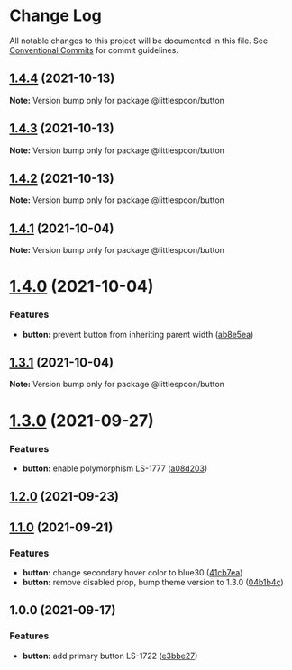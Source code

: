# Change Log

All notable changes to this project will be documented in this file.
See [Conventional Commits](https://conventionalcommits.org) for commit guidelines.

## [1.4.4](https://github.com/little-spoon-dev/design-system/compare/@littlespoon/button@1.4.3...@littlespoon/button@1.4.4) (2021-10-13)

**Note:** Version bump only for package @littlespoon/button

## [1.4.3](https://github.com/little-spoon-dev/design-system/compare/@littlespoon/button@1.4.2...@littlespoon/button@1.4.3) (2021-10-13)

**Note:** Version bump only for package @littlespoon/button

## [1.4.2](https://github.com/little-spoon-dev/design-system/compare/@littlespoon/button@1.4.1...@littlespoon/button@1.4.2) (2021-10-13)

**Note:** Version bump only for package @littlespoon/button

## [1.4.1](https://github.com/little-spoon-dev/design-system/compare/@littlespoon/button@1.4.0...@littlespoon/button@1.4.1) (2021-10-04)

**Note:** Version bump only for package @littlespoon/button

# [1.4.0](https://github.com/little-spoon-dev/design-system/compare/@littlespoon/button@1.3.1...@littlespoon/button@1.4.0) (2021-10-04)

### Features

- **button:** prevent button from inheriting parent width ([ab8e5ea](https://github.com/little-spoon-dev/design-system/commit/ab8e5eac1cef52a02057e621bea484a0ba8b2a9d))

## [1.3.1](https://github.com/little-spoon-dev/design-system/compare/@littlespoon/button@1.3.0...@littlespoon/button@1.3.1) (2021-10-04)

**Note:** Version bump only for package @littlespoon/button

# [1.3.0](https://github.com/little-spoon-dev/design-system/compare/@littlespoon/button@1.2.0...@littlespoon/button@1.3.0) (2021-09-27)

### Features

- **button:** enable polymorphism LS-1777 ([a08d203](https://github.com/little-spoon-dev/design-system/commit/a08d203375c017131ab2598374d8551bc2bac7ec))

## [1.2.0](https://www.github.com/little-spoon-dev/design-system/compare/button-v1.1.0...%40littlespoon%2Fbutton%401.2.0) (2021-09-23)

## [1.1.0](https://www.github.com/little-spoon-dev/design-system/compare/button-v1.0.0...button-v1.1.0) (2021-09-21)

### Features

- **button:** change secondary hover color to blue30 ([41cb7ea](https://www.github.com/little-spoon-dev/design-system/commit/41cb7eadad2a7319ea1beabc85fbc0657b5d115e))
- **button:** remove disabled prop, bump theme version to 1.3.0 ([04b1b4c](https://www.github.com/little-spoon-dev/design-system/commit/04b1b4c3cc53db0da2daf5e9b960712da78a8a58))

## 1.0.0 (2021-09-17)

### Features

- **button:** add primary button LS-1722 ([e3bbe27](https://www.github.com/little-spoon-dev/design-system/commit/e3bbe2722e24d270bd66bb079340a124a98a40b3))
